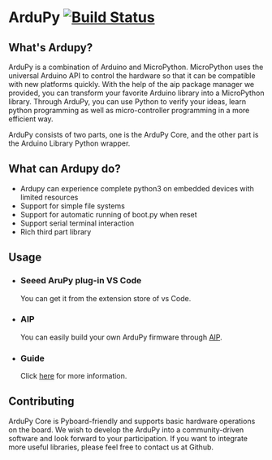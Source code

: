 # ArduPy [![Build Status](https://travis-ci.com/Seeed-Studio/ArduPy.svg?branch=master)](https://travis-ci.com/Seeed-Studio/ArduPy)

## What's Ardupy?  

ArduPy is a combination of Arduino and MicroPython. MicroPython uses the universal Arduino API to control the hardware so that it can be compatible with new platforms quickly. With the help of the aip package manager we provided, you can transform your favorite Arduino library into a MicroPython library. Through ArduPy, you can use Python to verify your ideas, learn python programming as well as micro-controller programming in a more efficient way.

ArduPy consists of two parts, one is the ArduPy Core, and the other part is the Arduino Library Python wrapper.

## What can Ardupy do?
- Ardupy can experience complete python3 on embedded devices with limited resources
- Support for simple file systems
- Support for automatic running of boot.py when reset
- Support serial terminal interaction
- Rich third part library

## Usage
- ### Seeed AruPy plug-in VS Code
    You can get it from the extension store of vs Code.
- ### AIP 
    You can easily build your own ArduPy firmware through [AIP](https://github.com/Seeed-Studio/ardupy-aip). 
- ### Guide
    Click [here](http://wiki.seeedstudio.com/Wio-Terminal-ArduPy/) for more information.

## Contributing
ArduPy Core is Pyboard-friendly and supports basic hardware operations on the board. We wish to develop the ArduPy into a community-driven software and look forward to your participation. If you want to integrate more useful libraries, please feel free to contact us at Github.